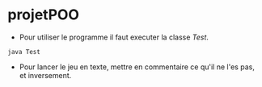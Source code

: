 # projetPOO
- Pour utiliser le programme il faut executer la classe *Test*.
```
java Test
```
- Pour lancer le jeu en texte, mettre en commentaire ce qu'il ne l'es pas, et inversement.
